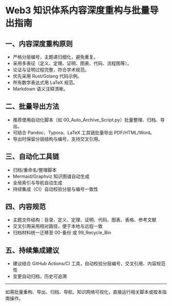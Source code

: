 # Web3 知识体系内容深度重构与批量导出指南

## 一、内容深度重构原则

- 严格分层编号，主题递归细化，避免重复。
- 采用多表征（定义、定理、证明、图表、代码、流程图等）。
- 论证与证明过程完整，符合学术规范。
- 优先采用 Rust/Golang 代码示例。
- 所有数学表达式用 LaTeX 规范。
- Markdown 语义注释清晰。

## 二、批量导出方法

- 推荐使用自动化脚本（如 00_Auto_Archive_Script.py）批量整理、归档、导出。
- 可结合 Pandoc、Typora、LaTeX 工具链批量导出 PDF/HTML/Word。
- 导出时保留分层结构与编号，支持交叉引用。

## 三、自动化工具链

- 归档/重命名/整理脚本
- Mermaid/Graphviz 知识图谱自动生成
- 全局索引与导航自动生成
- 持续集成（CI）自动校验分层与编号一致性

## 四、内容规范

- 主题文件结构：目录、定义、定理、证明、代码、图表、表格、参考文献
- 交叉引用采用相对路径，便于本地与远程一致
- 归档材料统一迁移至 00-备份 或 99_Recycle_Bin

## 五、持续集成建议

- 建议结合 GitHub Actions/CI 工具，自动校验分层编号、交叉引用、内容规范性
- 变更自动归档，历史可追溯

---

如需批量重构、导出、归档、导航、知识网络可视化，直接运行相关脚本或按本指南操作。
